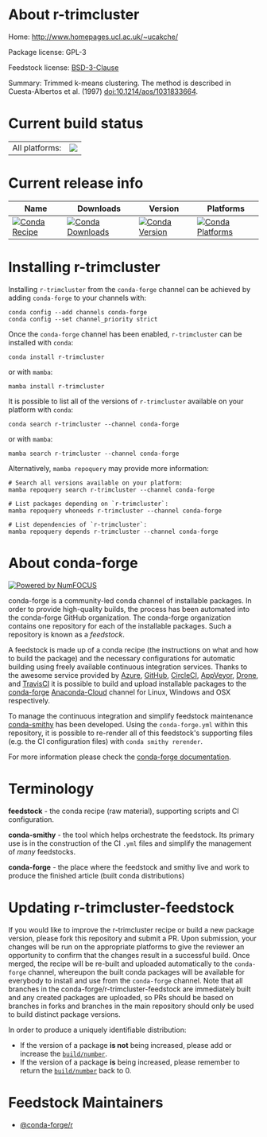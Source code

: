About r-trimcluster
===================

Home: http://www.homepages.ucl.ac.uk/~ucakche/

Package license: GPL-3

Feedstock license: [BSD-3-Clause](https://github.com/conda-forge/r-trimcluster-feedstock/blob/main/LICENSE.txt)

Summary: Trimmed k-means clustering. The method is described in Cuesta-Albertos et al. (1997) <doi:10.1214/aos/1031833664>.

Current build status
====================


<table><tr><td>All platforms:</td>
    <td>
      <a href="https://dev.azure.com/conda-forge/feedstock-builds/_build/latest?definitionId=1750&branchName=main">
        <img src="https://dev.azure.com/conda-forge/feedstock-builds/_apis/build/status/r-trimcluster-feedstock?branchName=main">
      </a>
    </td>
  </tr>
</table>

Current release info
====================

| Name | Downloads | Version | Platforms |
| --- | --- | --- | --- |
| [![Conda Recipe](https://img.shields.io/badge/recipe-r--trimcluster-green.svg)](https://anaconda.org/conda-forge/r-trimcluster) | [![Conda Downloads](https://img.shields.io/conda/dn/conda-forge/r-trimcluster.svg)](https://anaconda.org/conda-forge/r-trimcluster) | [![Conda Version](https://img.shields.io/conda/vn/conda-forge/r-trimcluster.svg)](https://anaconda.org/conda-forge/r-trimcluster) | [![Conda Platforms](https://img.shields.io/conda/pn/conda-forge/r-trimcluster.svg)](https://anaconda.org/conda-forge/r-trimcluster) |

Installing r-trimcluster
========================

Installing `r-trimcluster` from the `conda-forge` channel can be achieved by adding `conda-forge` to your channels with:

```
conda config --add channels conda-forge
conda config --set channel_priority strict
```

Once the `conda-forge` channel has been enabled, `r-trimcluster` can be installed with `conda`:

```
conda install r-trimcluster
```

or with `mamba`:

```
mamba install r-trimcluster
```

It is possible to list all of the versions of `r-trimcluster` available on your platform with `conda`:

```
conda search r-trimcluster --channel conda-forge
```

or with `mamba`:

```
mamba search r-trimcluster --channel conda-forge
```

Alternatively, `mamba repoquery` may provide more information:

```
# Search all versions available on your platform:
mamba repoquery search r-trimcluster --channel conda-forge

# List packages depending on `r-trimcluster`:
mamba repoquery whoneeds r-trimcluster --channel conda-forge

# List dependencies of `r-trimcluster`:
mamba repoquery depends r-trimcluster --channel conda-forge
```


About conda-forge
=================

[![Powered by
NumFOCUS](https://img.shields.io/badge/powered%20by-NumFOCUS-orange.svg?style=flat&colorA=E1523D&colorB=007D8A)](https://numfocus.org)

conda-forge is a community-led conda channel of installable packages.
In order to provide high-quality builds, the process has been automated into the
conda-forge GitHub organization. The conda-forge organization contains one repository
for each of the installable packages. Such a repository is known as a *feedstock*.

A feedstock is made up of a conda recipe (the instructions on what and how to build
the package) and the necessary configurations for automatic building using freely
available continuous integration services. Thanks to the awesome service provided by
[Azure](https://azure.microsoft.com/en-us/services/devops/), [GitHub](https://github.com/),
[CircleCI](https://circleci.com/), [AppVeyor](https://www.appveyor.com/),
[Drone](https://cloud.drone.io/welcome), and [TravisCI](https://travis-ci.com/)
it is possible to build and upload installable packages to the
[conda-forge](https://anaconda.org/conda-forge) [Anaconda-Cloud](https://anaconda.org/)
channel for Linux, Windows and OSX respectively.

To manage the continuous integration and simplify feedstock maintenance
[conda-smithy](https://github.com/conda-forge/conda-smithy) has been developed.
Using the ``conda-forge.yml`` within this repository, it is possible to re-render all of
this feedstock's supporting files (e.g. the CI configuration files) with ``conda smithy rerender``.

For more information please check the [conda-forge documentation](https://conda-forge.org/docs/).

Terminology
===========

**feedstock** - the conda recipe (raw material), supporting scripts and CI configuration.

**conda-smithy** - the tool which helps orchestrate the feedstock.
                   Its primary use is in the construction of the CI ``.yml`` files
                   and simplify the management of *many* feedstocks.

**conda-forge** - the place where the feedstock and smithy live and work to
                  produce the finished article (built conda distributions)


Updating r-trimcluster-feedstock
================================

If you would like to improve the r-trimcluster recipe or build a new
package version, please fork this repository and submit a PR. Upon submission,
your changes will be run on the appropriate platforms to give the reviewer an
opportunity to confirm that the changes result in a successful build. Once
merged, the recipe will be re-built and uploaded automatically to the
`conda-forge` channel, whereupon the built conda packages will be available for
everybody to install and use from the `conda-forge` channel.
Note that all branches in the conda-forge/r-trimcluster-feedstock are
immediately built and any created packages are uploaded, so PRs should be based
on branches in forks and branches in the main repository should only be used to
build distinct package versions.

In order to produce a uniquely identifiable distribution:
 * If the version of a package **is not** being increased, please add or increase
   the [``build/number``](https://docs.conda.io/projects/conda-build/en/latest/resources/define-metadata.html#build-number-and-string).
 * If the version of a package **is** being increased, please remember to return
   the [``build/number``](https://docs.conda.io/projects/conda-build/en/latest/resources/define-metadata.html#build-number-and-string)
   back to 0.

Feedstock Maintainers
=====================

* [@conda-forge/r](https://github.com/conda-forge/r/)

